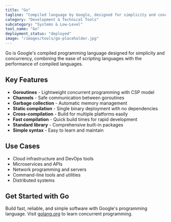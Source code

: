```yaml
---
title: "Go"
tagline: "Compiled language by Google, designed for simplicity and concurrency, often used in cloud infrastructure"
category: "Development & Technical Tools"
subcategory: "Systems & Low-Level"
tool_name: "Go"
deployment_status: "deployed"
image: "/images/tools/go-placeholder.jpg"
---
```

Go is Google's compiled programming language designed for simplicity and concurrency, combining the ease of scripting languages with the performance of compiled languages.

## Key Features

- **Goroutines** - Lightweight concurrent programming with CSP model
- **Channels** - Safe communication between goroutines
- **Garbage collection** - Automatic memory management
- **Static compilation** - Single binary deployment with no dependencies
- **Cross-compilation** - Build for multiple platforms easily
- **Fast compilation** - Quick build times for rapid development
- **Standard library** - Comprehensive built-in packages
- **Simple syntax** - Easy to learn and maintain

## Use Cases

- Cloud infrastructure and DevOps tools
- Microservices and APIs
- Network programming and servers
- Command-line tools and utilities
- Distributed systems

## Get Started with Go

Build fast, reliable, and simple software with Google's programming language. Visit [golang.org](https://golang.org) to learn concurrent programming.